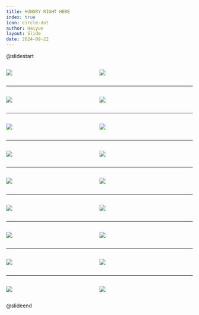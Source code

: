 ```yaml
---
title: HUNGRY RIGHT HERE
index: true
icon: circle-dot
author: Haiyue
layout: Slide
date: 2024-09-22
---
```

 
@slidestart

<div style="display:flex">
<div style="flex:1">

![](https://raw.githubusercontent.com/yclord/reading/refs/heads/master/english/Level-V/HUNGRY%20RIGHT%20HERE/001.webp)
</div>
<div style="flex:1">

![](https://raw.githubusercontent.com/yclord/reading/refs/heads/master/english/Level-V/HUNGRY%20RIGHT%20HERE/002.webp)
</div>
</div>

---

<div style="display:flex">
<div style="flex:1">

![](https://raw.githubusercontent.com/yclord/reading/refs/heads/master/english/Level-V/HUNGRY%20RIGHT%20HERE/003.webp)
</div>
<div style="flex:1">

![](https://raw.githubusercontent.com/yclord/reading/refs/heads/master/english/Level-V/HUNGRY%20RIGHT%20HERE/004.webp)
</div>
</div>

---

<div style="display:flex">
<div style="flex:1">

![](https://raw.githubusercontent.com/yclord/reading/refs/heads/master/english/Level-V/HUNGRY%20RIGHT%20HERE/005.webp)
</div>
<div style="flex:1">

![](https://raw.githubusercontent.com/yclord/reading/refs/heads/master/english/Level-V/HUNGRY%20RIGHT%20HERE/006.webp)
</div>
</div>

---

<div style="display:flex">
<div style="flex:1">

![](https://raw.githubusercontent.com/yclord/reading/refs/heads/master/english/Level-V/HUNGRY%20RIGHT%20HERE/007.webp)
</div>
<div style="flex:1">

![](https://raw.githubusercontent.com/yclord/reading/refs/heads/master/english/Level-V/HUNGRY%20RIGHT%20HERE/008.webp)
</div>
</div>

---

<div style="display:flex">
<div style="flex:1">

![](https://raw.githubusercontent.com/yclord/reading/refs/heads/master/english/Level-V/HUNGRY%20RIGHT%20HERE/009.webp)
</div>
<div style="flex:1">

![](https://raw.githubusercontent.com/yclord/reading/refs/heads/master/english/Level-V/HUNGRY%20RIGHT%20HERE/010.webp)
</div>
</div>

---

<div style="display:flex">
<div style="flex:1">

![](https://raw.githubusercontent.com/yclord/reading/refs/heads/master/english/Level-V/HUNGRY%20RIGHT%20HERE/011.webp)
</div>
<div style="flex:1">

![](https://raw.githubusercontent.com/yclord/reading/refs/heads/master/english/Level-V/HUNGRY%20RIGHT%20HERE/012.webp)
</div>
</div>

---

<div style="display:flex">
<div style="flex:1">

![](https://raw.githubusercontent.com/yclord/reading/refs/heads/master/english/Level-V/HUNGRY%20RIGHT%20HERE/013.webp)
</div>
<div style="flex:1">

![](https://raw.githubusercontent.com/yclord/reading/refs/heads/master/english/Level-V/HUNGRY%20RIGHT%20HERE/014.webp)
</div>
</div>

---

<div style="display:flex">
<div style="flex:1">

![](https://raw.githubusercontent.com/yclord/reading/refs/heads/master/english/Level-V/HUNGRY%20RIGHT%20HERE/015.webp)
</div>
<div style="flex:1">

![](https://raw.githubusercontent.com/yclord/reading/refs/heads/master/english/Level-V/HUNGRY%20RIGHT%20HERE/016.webp)
</div>
</div>

---

<div style="display:flex">
<div style="flex:1">

![](https://raw.githubusercontent.com/yclord/reading/refs/heads/master/english/Level-V/HUNGRY%20RIGHT%20HERE/017.webp)
</div>
<div style="flex:1">

![](https://raw.githubusercontent.com/yclord/reading/refs/heads/master/english/Level-V/HUNGRY%20RIGHT%20HERE/018.webp)
</div>
</div>

@slideend